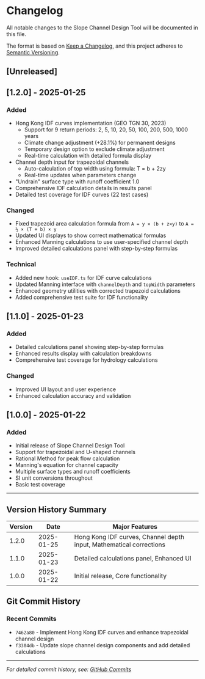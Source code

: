 # Changelog

All notable changes to the Slope Channel Design Tool will be documented in this file.

The format is based on [Keep a Changelog](https://keepachangelog.com/en/1.0.0/),
and this project adheres to [Semantic Versioning](https://semver.org/spec/v2.0.0.html).

## [Unreleased]

## [1.2.0] - 2025-01-25

### Added
- Hong Kong IDF curves implementation (GEO TGN 30, 2023)
  - Support for 9 return periods: 2, 5, 10, 20, 50, 100, 200, 500, 1000 years
  - Climate change adjustment (+28.1%) for permanent designs
  - Temporary design option to exclude climate adjustment
  - Real-time calculation with detailed formula display
- Channel depth input for trapezoidal channels
  - Auto-calculation of top width using formula: T = b + 2zy
  - Real-time updates when parameters change
- "Undrain" surface type with runoff coefficient 1.0
- Comprehensive IDF calculation details in results panel
- Detailed test coverage for IDF curves (22 test cases)

### Changed
- Fixed trapezoid area calculation formula from `A = y × (b + z×y)` to `A = ½ × (T + b) × y`
- Updated UI displays to show correct mathematical formulas
- Enhanced Manning calculations to use user-specified channel depth
- Improved detailed calculations panel with step-by-step formulas

### Technical
- Added new hook: `useIDF.ts` for IDF curve calculations
- Updated Manning interface with `channelDepth` and `topWidth` parameters
- Enhanced geometry utilities with corrected trapezoid calculations
- Added comprehensive test suite for IDF functionality

## [1.1.0] - 2025-01-23

### Added
- Detailed calculations panel showing step-by-step formulas
- Enhanced results display with calculation breakdowns
- Comprehensive test coverage for hydrology calculations

### Changed
- Improved UI layout and user experience
- Enhanced calculation accuracy and validation

## [1.0.0] - 2025-01-22

### Added
- Initial release of Slope Channel Design Tool
- Support for trapezoidal and U-shaped channels
- Rational Method for peak flow calculation
- Manning's equation for channel capacity
- Multiple surface types and runoff coefficients
- SI unit conversions throughout
- Basic test coverage

---

## Version History Summary

| Version | Date | Major Features |
|---------|------|----------------|
| 1.2.0 | 2025-01-25 | Hong Kong IDF curves, Channel depth input, Mathematical corrections |
| 1.1.0 | 2025-01-23 | Detailed calculations panel, Enhanced UI |
| 1.0.0 | 2025-01-22 | Initial release, Core functionality |

## Git Commit History

### Recent Commits
- `7462a80` - Implement Hong Kong IDF curves and enhance trapezoidal channel design
- `f3304db` - Update slope channel design components and add detailed calculations

---

*For detailed commit history, see: [GitHub Commits](https://github.com/michunheict2/Slope-Channel-Design/commits/main)*

